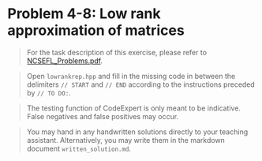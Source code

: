 # Problem 4-8: Low rank approximation of matrices

> For the task description of this exercise, please refer to [NCSEFL_Problems.pdf](
https://www.sam.math.ethz.ch/~ralfh/tmp/NCSEFL_Problems_full.pdf). 

> Open `lowrankrep.hpp` and fill in the missing code in between the delimiters `// START` and `// END` according to the instructions preceded by `// TO DO:`.

> The testing function of CodeExpert is only meant to be indicative. False negatives and false positives may occur.

> You may hand in any handwritten solutions directly to your teaching assistant. Alternatively, you may write them in the markdown document `written_solution.md`.
